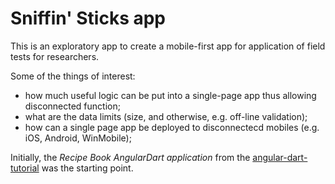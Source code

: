 # Sniffin' Sticks app

This is an exploratory app to create a mobile-first
app for application of field tests for researchers.

Some of the things of interest:

 * how much useful logic can be put into a single-page app thus allowing disconnected function;
 * what are the data limits (size, and otherwise, e.g. off-line validation);
 * how can  a single page app be deployed to disconnectecd mobiles (e.g. iOS, Android, WinMobile);

Initially, the *Recipe Book AngularDart application* from the
[angular-dart-tutorial](https://angulardart.org/tutorial) was the starting point.

